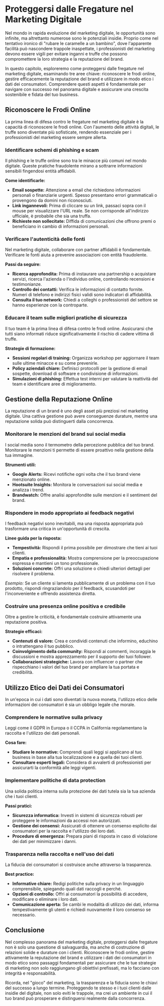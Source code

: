# Proteggersi dalle Fregature nel Marketing Digitale

Nel mondo in rapida evoluzione del marketing digitale, le opportunità sono infinite, ma altrettanto numerose sono le potenziali insidie. Proprio come nel tentativo ironico di "rubare le caramelle a un bambino", dove l'apparente facilità può nascondere trappole inaspettate, i professionisti del marketing devono essere vigili per evitare inganni e truffe che possono compromettere la loro strategia e la reputazione del brand.

In questo capitolo, esploreremo come proteggersi dalle fregature nel marketing digitale, esaminando tre aree chiave: riconoscere le frodi online, gestire efficacemente la reputazione del brand e utilizzare in modo etico i dati dei consumatori. Comprendere questi aspetti è fondamentale per navigare con successo nel panorama digitale e assicurare una crescita sostenibile e fidata del tuo business.

## Riconoscere le Frodi Online

La prima linea di difesa contro le fregature nel marketing digitale è la capacità di riconoscere le frodi online. Con l'aumento delle attività digitali, le truffe sono diventate più sofisticate, rendendo essenziale per i professionisti del marketing essere sempre allerta.

### Identificare schemi di phishing e scam

Il phishing e le truffe online sono tra le minacce più comuni nel mondo digitale. Queste pratiche fraudolente mirano a sottrarre informazioni sensibili fingendosi entità affidabili.

**Come identificarle:**

- **Email sospette:** Attenzione a email che richiedono informazioni personali o finanziarie urgenti. Spesso presentano errori grammaticali o provengono da domini non riconosciuti.
- **Link ingannevoli:** Prima di cliccare su un link, passaci sopra con il mouse per visualizzare l'URL reale. Se non corrisponde all'indirizzo ufficiale, è probabile che sia una truffa.
- **Richieste non sollecitate:** Diffida di comunicazioni che offrono premi o beneficiano in cambio di informazioni personali.

### Verificare l'autenticità delle fonti

Nel marketing digitale, collaborare con partner affidabili è fondamentale. Verificare le fonti aiuta a prevenire associazioni con entità fraudolente.

**Passi da seguire:**

- **Ricerca approfondita:** Prima di instaurare una partnership o acquistare servizi, ricerca l'azienda o l'individuo online, controllando recensioni e testimonianze.
- **Controllo dei contatti:** Verifica le informazioni di contatto fornite. Numeri di telefono e indirizzi fisici validi sono indicatori di affidabilità.
- **Consulta il tuo network:** Chiedi a colleghi o professionisti del settore se hanno esperienze con la controparte.

### Educare il team sulle migliori pratiche di sicurezza

Il tuo team è la prima linea di difesa contro le frodi online. Assicurarsi che tutti siano informati riduce significativamente il rischio di cadere vittima di truffe.

**Strategie di formazione:**

- **Sessioni regolari di training:** Organizza workshop per aggiornare il team sulle ultime minacce e su come prevenirle.
- **Policy aziendali chiare:** Definisci protocolli per la gestione di email sospette, download di software e condivisione di informazioni.
- **Simulazioni di phishing:** Effettua test interni per valutare la reattività del team e identificare aree di miglioramento.

## Gestione della Reputazione Online

La reputazione di un brand è uno degli asset più preziosi nel marketing digitale. Una cattiva gestione può avere conseguenze durature, mentre una reputazione solida può distinguerti dalla concorrenza.

### Monitorare le menzioni del brand sui social media

I social media sono il termometro della percezione pubblica del tuo brand. Monitorare le menzioni ti permette di essere proattivo nella gestione della tua immagine.

**Strumenti utili:**

- **Google Alerts:** Ricevi notifiche ogni volta che il tuo brand viene menzionato online.
- **Hootsuite Insights:** Monitora le conversazioni sui social media e analizza i trend.
- **Brandwatch:** Offre analisi approfondite sulle menzioni e il sentiment del brand.

### Rispondere in modo appropriato ai feedback negativi

I feedback negativi sono inevitabili, ma una risposta appropriata può trasformare una critica in un'opportunità di crescita.

**Linee guida per la risposta:**

- **Tempestività:** Rispondi il prima possibile per dimostrare che tieni ai tuoi clienti.
- **Empatia e professionalità:** Mostra comprensione per la preoccupazione espressa e mantieni un tono professionale.
- **Soluzioni concrete:** Offri una soluzione o chiedi ulteriori dettagli per risolvere il problema.

*Esempio:* Se un cliente si lamenta pubblicamente di un problema con il tuo prodotto, rispondi ringraziandolo per il feedback, scusandoti per l'inconveniente e offrendo assistenza diretta.

### Costruire una presenza online positiva e credibile

Oltre a gestire le criticità, è fondamentale costruire attivamente una reputazione positiva.

**Strategie efficaci:**

- **Contenuti di valore:** Crea e condividi contenuti che informino, educhino o intrattengano il tuo pubblico.
- **Coinvolgimento della community:** Rispondi ai commenti, incoraggia le discussioni e mostra apprezzamento per il supporto dei tuoi follower.
- **Collaborazioni strategiche:** Lavora con influencer o partner che rispecchiano i valori del tuo brand per ampliare la tua portata e credibilità.

## Utilizzo Etico dei Dati dei Consumatori

In un'epoca in cui i dati sono diventati la nuova moneta, l'utilizzo etico delle informazioni dei consumatori è sia un obbligo legale che morale.

### Comprendere le normative sulla privacy

Leggi come il GDPR in Europa o il CCPA in California regolamentano la raccolta e l'utilizzo dei dati personali.

**Cosa fare:**

- **Studiare le normative:** Comprendi quali leggi si applicano al tuo business in base alla tua localizzazione e a quella dei tuoi clienti.
- **Consultare esperti legali:** Considera di avvalerti di professionisti per assicurarti la conformità alle leggi vigenti.

### Implementare politiche di data protection

Una solida politica interna sulla protezione dei dati tutela sia la tua azienda che i tuoi clienti.

**Passi pratici:**

- **Sicurezza informatica:** Investi in sistemi di sicurezza robusti per proteggere le informazioni da accessi non autorizzati.
- **Gestione dei consensi:** Assicurati di ottenere un consenso esplicito dai consumatori per la raccolta e l'utilizzo dei loro dati.
- **Procedure di emergenza:** Prepara piani di risposta in caso di violazione dei dati per minimizzare i danni.

### Trasparenza nella raccolta e nell'uso dei dati

La fiducia dei consumatori si costruisce anche attraverso la trasparenza.

**Best practice:**

- **Informative chiare:** Redigi politiche sulla privacy in un linguaggio comprensibile, spiegando quali dati raccogli e perché.
- **Opzioni di controllo:** Offri ai consumatori la possibilità di accedere, modificare o eliminare i loro dati.
- **Comunicazione aperta:** Se cambi le modalità di utilizzo dei dati, informa tempestivamente gli utenti e richiedi nuovamente il loro consenso se necessario.

## Conclusione

Nel complesso panorama del marketing digitale, proteggersi dalle fregature non è solo una questione di salvaguardia, ma anche di costruzione di relazioni solide e durature con i clienti. Riconoscere le frodi online, gestire attivamente la reputazione del brand e utilizzare i dati dei consumatori in modo etico sono passaggi fondamentali per assicurare che le tue strategie di marketing non solo raggiungano gli obiettivi prefissati, ma lo facciano con integrità e responsabilità.

Ricorda, nel "gioco" del marketing, la trasparenza e la fiducia sono le chiavi del successo a lungo termine. Proteggendo te stesso e i tuoi clienti dalle insidie del digitale, non solo eviti le trappole, ma crei un ambiente in cui il tuo brand può prosperare e distinguersi realmente dalla concorrenza.